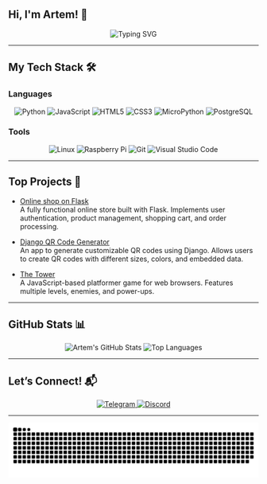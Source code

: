 ## Hi, I'm Artem! 👋

<p align="center">
  <img src="https://readme-typing-svg.herokuapp.com?font=Fira+Code&pause=1000&color=15F78E&center=true&vCenter=true&width=435&lines=Welcome+to+my+GitHub!+🌟;I+love+coding+and+problem-solving." alt="Typing SVG" />
</p>

---

## My Tech Stack 🛠️

### Languages
<div align="center">
  <img src="https://img.shields.io/badge/Python-3776AB?style=flat&logo=python&logoColor=white" alt="Python" height="30"/>
  <img src="https://img.shields.io/badge/JavaScript-F7DF1E?style=flat&logo=javascript&logoColor=black" alt="JavaScript" height="30"/>
  <img src="https://img.shields.io/badge/HTML5-E34F26?style=flat&logo=html5&logoColor=white" alt="HTML5" height="30"/>
  <img src="https://img.shields.io/badge/CSS3-1572B6?style=flat&logo=css3&logoColor=white" alt="CSS3" height="30"/>
  <img src="https://img.shields.io/badge/MicroPython-2B2728?style=flat&logo=micropython&logoColor=white" alt="MicroPython" height="30"/>
  <img src="https://img.shields.io/badge/PostgreSQL-4169E1?style=flat&logo=postgresql&logoColor=white" alt="PostgreSQL" height="30"/>
</div>

### Tools
<div align="center">
  <img src="https://img.shields.io/badge/Linux-FCC624?style=flat&logo=linux&logoColor=black" alt="Linux" height="30"/>
  <img src="https://img.shields.io/badge/Raspberry_Pi-C51A4A?style=flat&logo=raspberry-pi&logoColor=white" alt="Raspberry Pi" height="30"/>
  <img src="https://img.shields.io/badge/Git-F05032?style=flat&logo=git&logoColor=white" alt="Git" height="30"/>
  <img src="https://img.shields.io/badge/Visual_Studio_Code-007ACC?style=flat&logo=visual-studio-code&logoColor=white" alt="Visual Studio Code" height="30"/>
</div>

---

## Top Projects 🌟

- [Online shop on Flask](https://github.com/ArtemVlasov2009/Shop_Project)  
  A fully functional online store built with Flask. Implements user authentication, product management, shopping cart, and order processing.

- [Django QR Code Generator](https://github.com/ArtemVlasov2009/DJANGO_QRCODE_GENERATOR)  
  An app to generate customizable QR codes using Django. Allows users to create QR codes with different sizes, colors, and embedded data.

- [The Tower](https://github.com/ArtemVlasov2009/TheTower)  
  A JavaScript-based platformer game for web browsers. Features multiple levels, enemies, and power-ups.

---

## GitHub Stats 📊

<div align="center">
  <img src="https://github-readme-stats.vercel.app/api?username=ArtemVlasov2009&show_icons=true&theme=radical" alt="Artem's GitHub Stats" />
  <img src="https://github-readme-stats.vercel.app/api/top-langs/?username=ArtemVlasov2009&layout=compact&theme=radical" alt="Top Languages" />
</div>

---

## Let’s Connect! 📬

<div align="center">
  <a href="https://t.me/kouqiuzz">
    <img src="https://img.shields.io/badge/Telegram-2CA5E0?style=for-the-badge&logo=telegram&logoColor=white" alt="Telegram" />
  </a>
  <a href="https://discord.com/channels/@kouqiuzz">
    <img src="https://img.shields.io/badge/Discord-7289DA?style=for-the-badge&logo=discord&logoColor=white" alt="Discord"/>
  </a>
</div>

---
<div align="center">
  <img src="https://raw.githubusercontent.com/Platane/snk/output/github-contribution-grid-snake-dark.svg" alt="Snake animation" />
</div>
